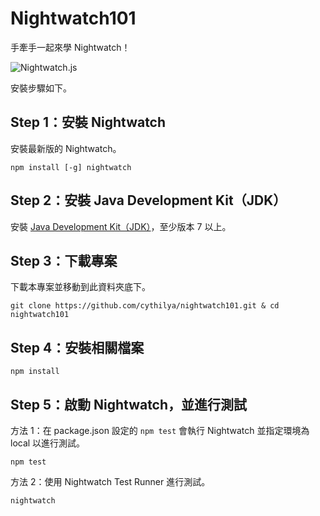 # Nightwatch101
手牽手一起來學 Nightwatch！

![Nightwatch.js](https://cythilya.github.io/assets/nightwatch101/nightwatch.png)

<!-- 教學請見[這裡](https://cythilya.github.io/tags/nightwatch101)。 -->

安裝步驟如下。

## Step 1：安裝 Nightwatch
安裝最新版的 Nightwatch。

```
npm install [-g] nightwatch
```

## Step 2：安裝 Java Development Kit（JDK）
安裝 [Java Development Kit（JDK）](http://www.oracle.com/technetwork/java/javase/downloads/jdk9-downloads-3848520.html)，至少版本 7 以上。

## Step 3：下載專案
下載本專案並移動到此資料夾底下。

```
git clone https://github.com/cythilya/nightwatch101.git & cd nightwatch101
```

## Step 4：安裝相關檔案
```
npm install
```

## Step 5：啟動 Nightwatch，並進行測試
方法 1：在 package.json 設定的 `npm test` 會執行 Nightwatch 並指定環境為 local 以進行測試。

```
npm test
```

方法 2：使用 Nightwatch Test Runner 進行測試。

```
nightwatch
```